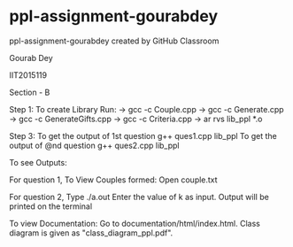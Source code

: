 # ppl-assignment-gourabdey
ppl-assignment-gourabdey created by GitHub Classroom

Gourab Dey

IIT2015119

Section - B

Step 1: To create Library
	Run:
	-> gcc -c Couple.cpp
	-> gcc -c Generate.cpp
	-> gcc -c GenerateGifts.cpp
	-> gcc -c Criteria.cpp
	-> ar rvs lib_ppl *.o 

Step 3: To get the output of 1st question
	g++ ques1.cpp lib_ppl
	To get the output of @nd question
	g++ ques2.cpp lib_ppl

To see Outputs:

For question 1,
To View Couples formed:
	Open couple.txt

For question 2,
	Type ./a.out
	Enter the value of k as input.
	Output will be printed on the terminal

To view Documentation:
	Go to documentation/html/index.html.
Class diagram is given as "class_diagram_ppl.pdf".
